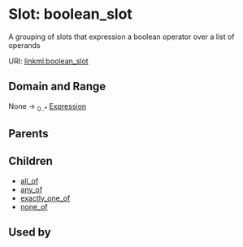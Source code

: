 
# Slot: boolean_slot

A grouping of slots that expression a boolean operator over a list of operands

URI: [linkml:boolean_slot](https://w3id.org/linkml/boolean_slot)


## Domain and Range

None &#8594;  <sub>0..\*</sub> [Expression](Expression.md)

## Parents


## Children

 *  [all_of](all_of.md)
 *  [any_of](any_of.md)
 *  [exactly_one_of](exactly_one_of.md)
 *  [none_of](none_of.md)

## Used by

